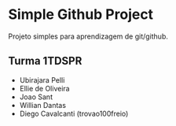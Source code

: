 # Simple Github Project

Projeto simples para aprendizagem de git/github.


## Turma 1TDSPR

+ Ubirajara Pelli
+ Ellie de Oliveira
+ Joao Sant
+ Willian Dantas
+ Diego Cavalcanti (trovao100freio)

